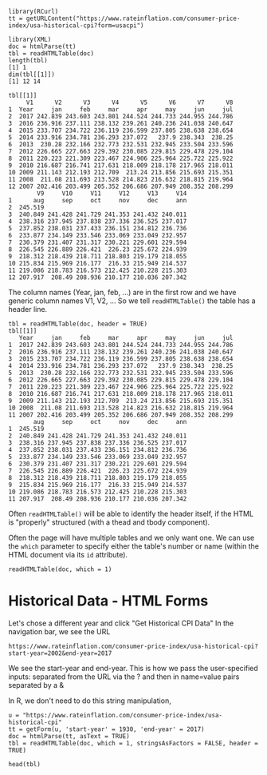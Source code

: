 
```
library(RCurl)
tt = getURLContent("https://www.rateinflation.com/consumer-price-index/usa-historical-cpi?form=usacpi")
```

```
library(XML)
doc = htmlParse(tt)
tbl = readHTMLTable(doc)
length(tbl)
[1] 1
dim(tbl[[1]])
[1] 12 14
```

```
tbl[[1]]
     V1      V2      V3      V4      V5      V6      V7      V8
1  Year     jan     feb     mar     apr     may     jun     jul
2  2017 242.839 243.603 243.801 244.524 244.733 244.955 244.786
3  2016 236.916 237.111 238.132 239.261 240.236 241.038 240.647
4  2015 233.707 234.722 236.119 236.599 237.805 238.638 238.654
5  2014 233.916 234.781 236.293 237.072   237.9 238.343  238.25
6  2013  230.28 232.166 232.773 232.531 232.945 233.504 233.596
7  2012 226.665 227.663 229.392 230.085 229.815 229.478 229.104
8  2011 220.223 221.309 223.467 224.906 225.964 225.722 225.922
9  2010 216.687 216.741 217.631 218.009 218.178 217.965 218.011
10 2009 211.143 212.193 212.709  213.24 213.856 215.693 215.351
11 2008  211.08 211.693 213.528 214.823 216.632 218.815 219.964
12 2007 202.416 203.499 205.352 206.686 207.949 208.352 208.299
        V9     V10     V11     V12     V13     V14
1      aug     sep     oct     nov     dec     ann
2  245.519                                        
3  240.849 241.428 241.729 241.353 241.432 240.011
4  238.316 237.945 237.838 237.336 236.525 237.017
5  237.852 238.031 237.433 236.151 234.812 236.736
6  233.877 234.149 233.546 233.069 233.049 232.957
7  230.379 231.407 231.317 230.221 229.601 229.594
8  226.545 226.889 226.421  226.23 225.672 224.939
9  218.312 218.439 218.711 218.803 219.179 218.055
10 215.834 215.969 216.177  216.33 215.949 214.537
11 219.086 218.783 216.573 212.425 210.228 215.303
12 207.917  208.49 208.936 210.177 210.036 207.342
```
The column names (Year, jan, feb, ...) are in the first row and we have generic column names
V1, V2, ...
So we tell `readHTMLTable()` the table has a header line.
```
tbl = readHTMLTable(doc, header = TRUE)
tbl[[1]]
   Year     jan     feb     mar     apr     may     jun     jul
1  2017 242.839 243.603 243.801 244.524 244.733 244.955 244.786
2  2016 236.916 237.111 238.132 239.261 240.236 241.038 240.647
3  2015 233.707 234.722 236.119 236.599 237.805 238.638 238.654
4  2014 233.916 234.781 236.293 237.072   237.9 238.343  238.25
5  2013  230.28 232.166 232.773 232.531 232.945 233.504 233.596
6  2012 226.665 227.663 229.392 230.085 229.815 229.478 229.104
7  2011 220.223 221.309 223.467 224.906 225.964 225.722 225.922
8  2010 216.687 216.741 217.631 218.009 218.178 217.965 218.011
9  2009 211.143 212.193 212.709  213.24 213.856 215.693 215.351
10 2008  211.08 211.693 213.528 214.823 216.632 218.815 219.964
11 2007 202.416 203.499 205.352 206.686 207.949 208.352 208.299
       aug     sep     oct     nov     dec     ann
1  245.519                                        
2  240.849 241.428 241.729 241.353 241.432 240.011
3  238.316 237.945 237.838 237.336 236.525 237.017
4  237.852 238.031 237.433 236.151 234.812 236.736
5  233.877 234.149 233.546 233.069 233.049 232.957
6  230.379 231.407 231.317 230.221 229.601 229.594
7  226.545 226.889 226.421  226.23 225.672 224.939
8  218.312 218.439 218.711 218.803 219.179 218.055
9  215.834 215.969 216.177  216.33 215.949 214.537
10 219.086 218.783 216.573 212.425 210.228 215.303
11 207.917  208.49 208.936 210.177 210.036 207.342
```

Often `readHTMLTable()` will be able to identify the header itself,
if the HTML is "properly" structured (with a thead and tbody component).


Often the page will have multiple tables and we only want one.
We can use the `which` parameter to specify either the table's number or name (within the
HTML document via its `id` attribute).
```
readHTMLTable(doc, which = 1)
```






# Historical Data - HTML Forms

Let's chose a different year and click "Get Historical CPI Data"
In the navigation bar, we see the URL
```
https://www.rateinflation.com/consumer-price-index/usa-historical-cpi?start-year=2002&end-year=2017
```
We see the start-year and end-year.
This is how we pass the user-specified inputs: separated from the URL via the ?
and then in name=value pairs separated by a &

In R, we don't need to do this string manipulation,
```
u = "https://www.rateinflation.com/consumer-price-index/usa-historical-cpi"
tt = getForm(u, 'start-year' = 1930, 'end-year' = 2017)
doc = htmlParse(tt, asText = TRUE)
tbl = readHTMLTable(doc, which = 1, stringsAsFactors = FALSE, header = TRUE)
```

```
head(tbl)
```


